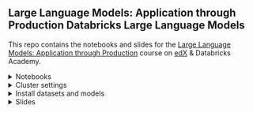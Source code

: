 ## Large Language Models: Application through Production Databricks Large Language Models

This repo contains the notebooks and slides for the [Large Language Models: Application through Production](https://www.edx.org/course/large-language-models-application-through-production) course on [edX](https://www.edx.org/professional-certificate/databricks-large-language-models) & Databricks Academy.
 
<details>
<summary> Notebooks</summary>
 
 ## How to Import the Repo into Databricks?

1. You first need to add Git credentials to Databricks. Refer to [documentation here](https://docs.databricks.com/repos/repos-setup.html#add-git-credentials-to-databricks).  

2. Click `Repos` in the sidebar. Click `Add Repo` on the top right.
    
    <img width="400" alt="repo_1" src="https://files.training.databricks.com/images/llm/repo_1.png">

    

3. Clone the "HTTPS" URL from GitHub, or copy `https://github.com/databricks-academy/large-language-models.git` and paste into the box `Git repository URL`. The rest of the fields, i.e. `Git provider` and `Repository name`, will be automatically populated. Click `Create Repo` on the bottom right. 

    <img width="700" alt="add_repo" src="https://files.training.databricks.com/images/llm/add_repo.png">

 ## How to Import the files from `.dbc` releases on GitHub
1. You can download the notebooks from a release by navigating to the releases section on the GitHub page:
 
    <img width="400" alt="dbc_release1" src="https://files.training.databricks.com/images/llm/dbc_release1.png">
 
2. From the releases page, download the `.dbc` file. This contains all of the course notebooks, with the structure and meta data. 
 
    <img width="400" alt="dbc_release2" src="https://files.training.databricks.com/images/llm/dbc_release2.png">

3. In your Databricks workspace, navigate to the Workspace menu, click on Home and select `Import`:
 
    <img width="400" alt="dbc_release3" src="https://files.training.databricks.com/images/llm/dbc_release3.png">

4. Using the import tool, navigate to the location on your computer where the `.dbc` file was dowloaded from Step 1. Once you select the file, click `Import`, and the files will be loaded and extracted to your workspace:
 
    <img width="400" alt="dbc_release4" src="https://files.training.databricks.com/images/llm/dbc_release4.png">



</details>

<details>
 <summary> Cluster settings </summary>
 
## Which Databricks cluster should I use? 

1. First, select `Single Node` 

    <img width="500" alt="single_node" src="https://files.training.databricks.com/images/llm/single_node.png">


2. This courseware has been tested on [Databricks Runtime 13.3 LTS for Machine Learning]([url](https://docs.databricks.com/en/release-notes/runtime/13.3lts-ml.html)). If you do not have access to a 13.3 LTS ML Runtime cluster, you will need to install many additional libraries (as the ML Runtime pre-installs many commonly used machine learning packages), and this courseware is not guaranteed to run. 
    
    <img width="400" alt="cluster" src="https://github.com/databricks-academy/large-language-models/assets/6416014/50dd3080-97d7-40ff-9eda-b91a359fa4ac">


    
    For all of the notebooks except `LLM 04a - Fine-tuning LLMs` and `LLM04L - Fine-tuning LLMs Lab`, you can run them on a CPU just fine. We recommend either `i3.xlarge` or `i3.2xlarge` (i3.2xlarge will have slightly faster performance).  

    <img width="400" alt="cpu_settings" src="https://github.com/databricks-academy/large-language-models/assets/6416014/4c8f6e92-0400-4aba-9107-27b911dd11c1">
    
    For these notebooks: `LLM 04a - Fine-tuning LLMs` and `LLM04L - Fine-tuning LLMs Lab`, you will need the Databricks Runtime 13.3 LTS for Machine Learning **with GPU**. 

    <img width="400" alt="gpu" src="https://github.com/databricks-academy/large-language-models/assets/6416014/2580d6da-f3a5-4562-9b4e-f0f4861e7c23">

    
    Select GPU instance type of `g5.2xlarge`.

    <img width="400" alt="gpu_settings" src="https://github.com/databricks-academy/large-language-models/assets/6416014/3934f739-458b-40db-8d96-02d5d274f58e">
</details>

<details>
 <summary> Install datasets and models </summary>
 
## How do I install the datasets and models locally?
 
1. To improve performance of the code, we highly recommend pre-installing the datasets and models by running the `LLM 00a - Install Datasets` notebook. </br>
    <img width="400" alt="install_datasets_file" src="https://files.training.databricks.com/images/llm/installdatasets1.png">

2. You should run this script before running any of the other notebooks. This can take up to 25mins to complete. 
    <img width="1000" alt="install_datasets_notebook" src="https://files.training.databricks.com/images/llm/installdatasets2.png">
</details>

<details>
 <summary> Slides </summary>
 
 ## Where do I download course slides? 
 
 Please click the latest version under the `Releases` section. You will be able to download the slides in PDF. 
</details>
